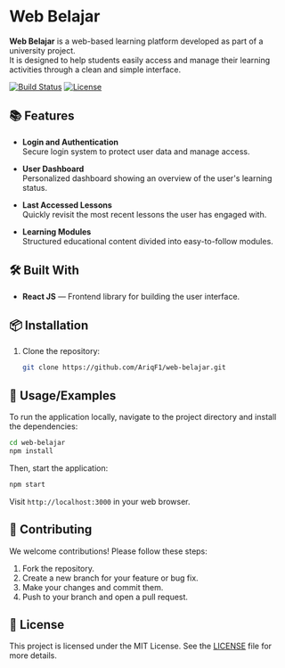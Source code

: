 # Web Belajar

**Web Belajar** is a web-based learning platform developed as part of a university project.  
It is designed to help students easily access and manage their learning activities through a clean and simple interface.

[![Build Status](https://img.shields.io/badge/build-passing-brightgreen)](https://github.com/AriqF1/web-belajar/actions) [![License](https://img.shields.io/badge/license-MIT-blue.svg)](https://opensource.org/licenses/MIT)

## 📚 Features

- **Login and Authentication**  
  Secure login system to protect user data and manage access.

- **User Dashboard**  
  Personalized dashboard showing an overview of the user's learning status.

- **Last Accessed Lessons**  
  Quickly revisit the most recent lessons the user has engaged with.

- **Learning Modules**  
  Structured educational content divided into easy-to-follow modules.

## 🛠️ Built With

- **React JS** — Frontend library for building the user interface.

## 📦 Installation

1. Clone the repository:
   ```bash
   git clone https://github.com/AriqF1/web-belajar.git
   ```

## 📖 Usage/Examples

To run the application locally, navigate to the project directory and install the dependencies:

```bash
cd web-belajar
npm install
```

Then, start the application:

```bash
npm start
```

Visit `http://localhost:3000` in your web browser.

## 🤝 Contributing

We welcome contributions! Please follow these steps:

1. Fork the repository.
2. Create a new branch for your feature or bug fix.
3. Make your changes and commit them.
4. Push to your branch and open a pull request.

## 📜 License

This project is licensed under the MIT License. See the [LICENSE](LICENSE) file for more details.
